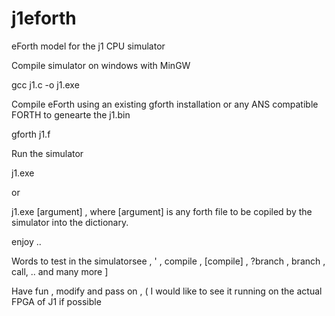 j1eforth
========

eForth model for the j1 CPU simulator

Compile simulator on windows with MinGW

gcc j1.c -o j1.exe

Compile eForth using an existing gforth installation or any ANS compatible FORTH to genearte the j1.bin

gforth j1.f

Run the simulator

j1.exe

or

j1.exe [argument] , where [argument] is any forth file to be copiled by the simulator into the dictionary.

enjoy ..

Words to test in the simulatorsee , ' , compile , [compile] , ?branch , branch , call, .. and many more ]

Have fun , modify and pass on , ( I would like to see it running on the actual FPGA of J1 if possible



